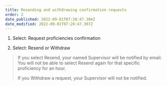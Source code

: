 ```yaml
---
title: Resending and withdrawing confirmation requests​
order: 2
date_published: 2022-09-01T07:28:47.304Z
date_modified: 2022-09-01T07:28:47.307Z
---
```

1. ​Select: Request proficiencies confirmation​

2. Select: Resend or Withdraw​

> If you select Resend, your named Supervisor will be notified by email. You will not be able to select Resend again for that specific proficiency for an hour. ​
>
> If you Withdraw a request, your Supervisor will not be notified.​